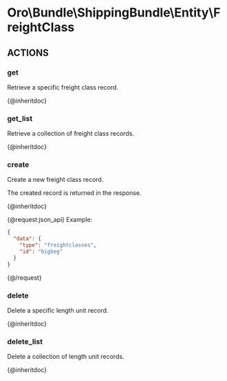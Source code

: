 # Oro\Bundle\ShippingBundle\Entity\FreightClass

## ACTIONS

### get

Retrieve a specific freight class record.

{@inheritdoc}

### get_list

Retrieve a collection of freight class records.

{@inheritdoc}

### create

Create a new freight class record.

The created record is returned in the response.

{@inheritdoc}

{@request:json_api}
Example:

```JSON
{
  "data": {
    "type": "freightclasses",
    "id": "bigbeg"
  }
}
```
{@/request}

### delete

Delete a specific length unit record.

{@inheritdoc}

### delete_list

Delete a collection of length unit records.

{@inheritdoc}
